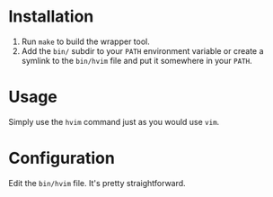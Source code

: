 # Installation

1. Run `make` to build the wrapper tool.
2. Add the `bin/` subdir to your `PATH` environment variable
   or create a symlink to the `bin/hvim` file and put it
   somewhere in your `PATH`.

# Usage

Simply use the `hvim` command just as you would use `vim`.

# Configuration

Edit the `bin/hvim` file. It's pretty straightforward.


